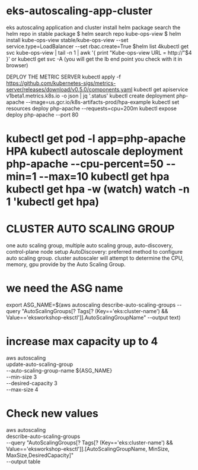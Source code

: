 # eks-autoscaling-app-cluster
eks autoscaling application and cluster
install helm package 
search the helm repo in stable package
$ helm search repo kube-ops-view
$ helm install kube-ops-view stable/kube-ops-view --set service.type=LoadBalancer --set rbac.create=True
$helm list
4kubectl get svc kube-ops-view | tail -n 1 | awk '{ print "Kube-ops-view URL = http://"$4 }'
or
kubectl get svc -A (you will get the lb end point you check with it in browser)

DEPLOY THE METRIC SERVER
kubectl apply -f https://github.com/kubernetes-sigs/metrics-server/releases/download/v0.5.0/components.yaml
kubectl get apiservice v1beta1.metrics.k8s.io -o json | jq '.status'
kubectl create deployment php-apache --image=us.gcr.io/k8s-artifacts-prod/hpa-example
kubectl set resources deploy php-apache --requests=cpu=200m
kubectl expose deploy php-apache --port 80

kubectl get pod -l app=php-apache
HPA
kubectl autoscale deployment php-apache --cpu-percent=50 --min=1 --max=10
kubectl get hpa
kubectl get hpa -w (watch)
watch -n 1 'kubectl get hpa)
==============================
CLUSTER AUTO SCALING GROUP
==============================
one auto scaling group, multiple auto scaling group, auto-discovery, control-plane node setup
AutoDiscovery: preferred method to configure auto scaling group.
cluster autoscaler will attempt to determine the CPU, memory, gpu provide by the Auto Scaling Group.
# we need the ASG name
export ASG_NAME=$(aws autoscaling describe-auto-scaling-groups --query "AutoScalingGroups[? Tags[? (Key=='eks:cluster-name') && Value=='eksworkshop-eksctl']].AutoScalingGroupName" --output text)

# increase max capacity up to 4
aws autoscaling \
    update-auto-scaling-group \
    --auto-scaling-group-name ${ASG_NAME} \
    --min-size 3 \
    --desired-capacity 3 \
    --max-size 4

# Check new values
aws autoscaling \
    describe-auto-scaling-groups \
    --query "AutoScalingGroups[? Tags[? (Key=='eks:cluster-name') && Value=='eksworkshop-eksctl']].[AutoScalingGroupName, MinSize, MaxSize,DesiredCapacity]" \
    --output table
